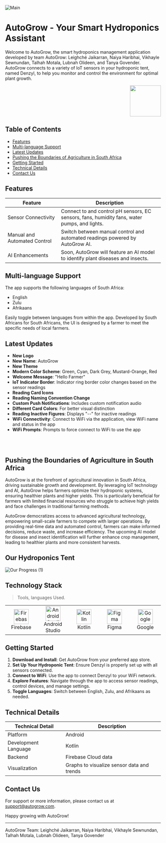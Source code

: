 ![Main](https://github.com/AutoGrow-Solutions/AutoGrow-App/assets/100778149/5ede57b4-c7c0-4654-8583-45378d789faf)
# AutoGrow - Your Smart Hydroponics Assistant

Welcome to AutoGrow, the smart hydroponics management application developed by team AutoGrow: Leighché Jaikarran, Naiya Haribhai, Vikhayle Sewnundan, Talhah Motala, Lubnah Olideen, and Tanya Govender. AutoGrow connects to a variety of IoT sensors in your hydroponic tent, named Denzyl, to help you monitor and control the environment for optimal plant growth.

<p align="right">
    <img src="https://www.shinyhunters.com/images/regular/393.gif" width ="100" />
</p>

## Table of Contents

- [Features](#features)
- [Multi-language Support](#multi-language-support)
- [Latest Updates](#latest-updates)
- [Pushing the Boundaries of Agriculture in South Africa](#pushing-the-boundaries-of-agriculture-in-south-africa)
- [Getting Started](#getting-started)
- [Technical Details](#technical-details)
- [Contact Us](#contact-us)

## Features

| Feature                   | Description                                                                                             |
|---------------------------|---------------------------------------------------------------------------------------------------------|
| Sensor Connectivity       | Connect to and control pH sensors, EC sensors, fans, humidity fans, water pumps, and lights.            |
| Manual and Automated Control | Switch between manual control and automated readings powered by AutoGrow AI.                          |
| AI Enhancements           | Soon, AutoGrow will feature an AI model to identify plant diseases and insects.                        |

## Multi-language Support

The app supports the following languages of South Africa:
- English
- Zulu
- Afrikaans

Easily toggle between languages from within the app. Developed by South Africans for South Africans, the UI is designed by a farmer to meet the specific needs of local farmers.

## Latest Updates

- **New Logo**
- **New Name**: AutoGrow
- **New Theme**
- **Modern Color Scheme**: Green, Cyan, Dark Grey, Mustard-Orange, Red
- **Welcome Message**: "Hello Farmer"
- **IoT Indicator Border**: Indicator ring border color changes based on the sensor readings
- **Reading Card Icons**
- **Reading Naming Convention Change**
- **Custom Push Notifications**: Includes custom notification audio
- **Different Card Colors**: For better visual distinction
- **Reading Inactive Figures**: Displays "--" for inactive readings
- **WiFi Connectivity**: Connect to WiFi via the application, view WiFi name and status in the app
- **WiFi Prompts**: Prompts to force connect to WiFi to use the app

<br>
<br>

## Pushing the Boundaries of Agriculture in South Africa

AutoGrow is at the forefront of agricultural innovation in South Africa, driving sustainable growth and development. By leveraging IoT technology and AI, AutoGrow helps farmers optimize their hydroponic systems, ensuring healthier plants and higher yields. This is particularly beneficial for farmers with limited financial resources who struggle to achieve high yields and face challenges in traditional farming methods.

AutoGrow democratizes access to advanced agricultural technology, empowering small-scale farmers to compete with larger operations. By providing real-time data and automated control, farmers can make informed decisions, reduce waste, and increase efficiency. The upcoming AI model for disease and insect identification will further enhance crop management, leading to healthier plants and more consistent harvests.

## Our Hydroponics Tent

![Our Progress (1)](https://github.com/AutoGrow-Solutions/AutoGrow-App/assets/100778149/2fe19bb4-989b-44e4-a542-876323a548ad)

<h2 align="left" id="macropower-tech">Technology Stack</h2>

> Tools, languages Used.

<table>
  <tr>
    <td align="center" width="96">
      <a href="#firebase">
        <img src="https://cdn.iconscout.com/icon/free/png-256/free-firebase-3628772-3030134.png" width="48" height="48" alt="Firebase" />
      </a>
      <br>Firebase
    </td>
    <td align="center" width="96">
      <a href="#android-studio">
        <img src="https://developer.android.com/static/studio/images/studio-icon.svg" width="48" height="48" alt="Android Studio" />
      </a>
      <br>Android Studio
    </td>
    <td align="center" width="96">
      <a href="#kotlin">
        <img src="https://upload.wikimedia.org/wikipedia/commons/7/74/Kotlin_Icon.png" width="48" height="48" alt="Kotlin" />
      </a>
      <br>Kotlin
    </td>
    <td align="center" width="96">
      <a href="#figma">
        <img src="https://upload.wikimedia.org/wikipedia/commons/thumb/3/33/Figma-logo.svg/1024px-Figma-logo.svg.png" width="48" height="48" alt="Figma" />
      </a>
      <br>Figma
    </td>
    <td align="center" width="96">
      <a href="#google">
        <img src="https://upload.wikimedia.org/wikipedia/commons/thumb/c/c1/Google_%22G%22_logo.svg/1200px-Google_%22G%22_logo.svg.png" width="48" height="48" alt="Google" />
      </a>
      <br>Google
    </td>
  </tr>
</table>

## Getting Started

1. **Download and Install**: Get AutoGrow from your preferred app store.
2. **Set Up Your Hydroponic Tent**: Ensure Denzyl is properly set up with all sensors connected.
3. **Connect to WiFi**: Use the app to connect Denzyl to your WiFi network.
4. **Explore Features**: Navigate through the app to access sensor readings, control devices, and manage settings.
5. **Toggle Languages**: Switch between English, Zulu, and Afrikaans as needed.

## Technical Details

| Technical Detail | Description                          |
|------------------|--------------------------------------|
| Platform         | Android                              |
| Development Language | Kotlin                            |
| Backend          | Firebase Cloud data                  |
| Visualization    | Graphs to visualize sensor data and trends |

## Contact Us

For support or more information, please contact us at [support@autogrow.com](mailto:support@autogrow.com).

Happy growing with AutoGrow!

---
AutoGrow Team: Leighché Jaikarran, Naiya Haribhai, Vikhayle Sewnundan, Talhah Motala, Lubnah Olideen, Tanya Govender

